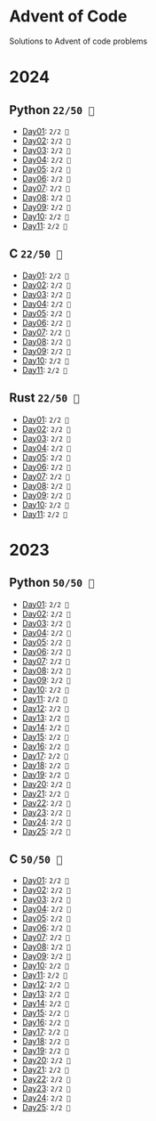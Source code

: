# Advent of Code
Solutions to Advent of code problems

# 2024
## Python `22/50 🌟`

* [Day01](2024/python/Day01): `2/2 🌟`
* [Day02](2024/python/Day02): `2/2 🌟`
* [Day03](2024/python/Day03): `2/2 🌟`
* [Day04](2024/python/Day04): `2/2 🌟`
* [Day05](2024/python/Day05): `2/2 🌟`
* [Day06](2024/python/Day06): `2/2 🌟`
* [Day07](2024/python/Day07): `2/2 🌟`
* [Day08](2024/python/Day08): `2/2 🌟`
* [Day09](2024/python/Day09): `2/2 🌟`
* [Day10](2024/python/Day10): `2/2 🌟`
* [Day11](2024/python/Day11): `2/2 🌟`

## C `22/50 🌟`

* [Day01](2024/c/Day01): `2/2 🌟`
* [Day02](2024/c/Day02): `2/2 🌟`
* [Day03](2024/c/Day03): `2/2 🌟`
* [Day04](2024/c/Day04): `2/2 🌟`
* [Day05](2024/c/Day05): `2/2 🌟`
* [Day06](2024/c/Day06): `2/2 🌟`
* [Day07](2024/c/Day07): `2/2 🌟`
* [Day08](2024/c/Day08): `2/2 🌟`
* [Day09](2024/c/Day09): `2/2 🌟`
* [Day10](2024/c/Day10): `2/2 🌟`
* [Day11](2024/c/Day11): `2/2 🌟`

## Rust `22/50 🌟`

* [Day01](2024/rust/Day01): `2/2 🌟`
* [Day02](2024/rust/Day02): `2/2 🌟`
* [Day03](2024/rust/Day03): `2/2 🌟`
* [Day04](2024/rust/Day04): `2/2 🌟`
* [Day05](2024/rust/Day05): `2/2 🌟`
* [Day06](2024/rust/Day06): `2/2 🌟`
* [Day07](2024/rust/Day07): `2/2 🌟`
* [Day08](2024/rust/Day08): `2/2 🌟`
* [Day09](2024/rust/Day09): `2/2 🌟`
* [Day10](2024/rust/Day10): `2/2 🌟`
* [Day11](2024/rust/Day11): `2/2 🌟`

# 2023
## Python `50/50 🌟`
* [Day01](2023/python/Day01): `2/2 🌟`
* [Day02](2023/python/Day02): `2/2 🌟`
* [Day03](2023/python/Day03): `2/2 🌟`
* [Day04](2023/python/Day04): `2/2 🌟`
* [Day05](2023/python/Day05): `2/2 🌟`
* [Day06](2023/python/Day06): `2/2 🌟`
* [Day07](2023/python/Day07): `2/2 🌟`
* [Day08](2023/python/Day08): `2/2 🌟`
* [Day09](2023/python/Day09): `2/2 🌟`
* [Day10](2023/python/Day10): `2/2 🌟`
* [Day11](2023/python/Day11): `2/2 🌟`
* [Day12](2023/python/Day12): `2/2 🌟`
* [Day13](2023/python/Day13): `2/2 🌟`
* [Day14](2023/python/Day14): `2/2 🌟`
* [Day15](2023/python/Day15): `2/2 🌟`
* [Day16](2023/python/Day16): `2/2 🌟`
* [Day17](2023/python/Day17): `2/2 🌟`
* [Day18](2023/python/Day18): `2/2 🌟`
* [Day19](2023/python/Day19): `2/2 🌟`
* [Day20](2023/python/Day20): `2/2 🌟`
* [Day21](2023/python/Day21): `2/2 🌟`
* [Day22](2023/python/Day22): `2/2 🌟`
* [Day23](2023/python/Day23): `2/2 🌟`
* [Day24](2023/python/Day24): `2/2 🌟`
* [Day25](2023/python/Day25): `2/2 🌟`

## C `50/50 🌟`
* [Day01](2023/C/Day01): `2/2 🌟`
* [Day02](2023/C/Day02): `2/2 🌟`
* [Day03](2023/C/Day03): `2/2 🌟`
* [Day04](2023/C/Day04): `2/2 🌟`
* [Day05](2023/C/Day05): `2/2 🌟`
* [Day06](2023/C/Day06): `2/2 🌟`
* [Day07](2023/C/Day07): `2/2 🌟`
* [Day08](2023/C/Day08): `2/2 🌟`
* [Day09](2023/C/Day09): `2/2 🌟`
* [Day10](2023/C/Day10): `2/2 🌟`
* [Day11](2023/C/Day11): `2/2 🌟`
* [Day12](2023/C/Day12): `2/2 🌟`
* [Day13](2023/C/Day13): `2/2 🌟`
* [Day14](2023/C/Day14): `2/2 🌟`
* [Day15](2023/C/Day15): `2/2 🌟`
* [Day16](2023/C/Day16): `2/2 🌟`
* [Day17](2023/C/Day17): `2/2 🌟`
* [Day18](2023/C/Day18): `2/2 🌟`
* [Day19](2023/C/Day19): `2/2 🌟`
* [Day20](2023/C/Day20): `2/2 🌟`
* [Day21](2023/C/Day21): `2/2 🌟`
* [Day22](2023/C/Day22): `2/2 🌟`
* [Day23](2023/C/Day23): `2/2 🌟`
* [Day24](2023/C/Day24): `2/2 🌟`
* [Day25](2023/C/Day25): `2/2 🌟`

